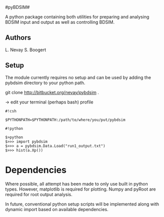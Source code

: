 #pyBDSIM#

A python package containing both utilities for preparing and analysing BDSIM input and output as well as controlling BDSIM.

## Authors ##

L. Nevay
S. Boogert

## Setup ##
The module currently requires no setup and can be used by adding the pybdsim directory to your python path.

git clone http://bitbucket.org/nevay/pybdsim .

-> edit your terminal (perhaps bash) profile


```
#!csh

$PYTHONPATH=$PYTHONPATH:/path/to/where/you/put/pybdsim

```


```
#!python

$>python
$>>> import pybdsim
$>>> a = pybdsim.Data.Load("run1_output.txt")
$>>> hist(a.Xp())
```

# Dependencies #
Where possible, all attempt has been made to only use built in python types.  However, matplotlib is required for plotting.  Numpy and pyRoot are required for root output analysis.

In future, conventional python setup scripts will be implemented along with dynamic import based on available dependencies.